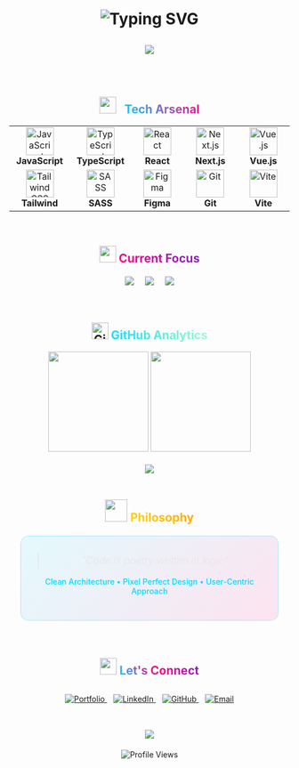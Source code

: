 
<div align="center">
  <h1>
    <img src="https://readme-typing-svg.herokuapp.com?font=Inter&weight=400&size=32&duration=3000&pause=1000&color=00D9FF&center=true&vCenter=true&width=500&lines=Hi%2C+I'm+Abdurahman+%F0%9F%91%8B;Frontend+Engineer;Building+Digital+Dreams" alt="Typing SVG" />
  </h1>
  
  <div style="margin: 30px 0;">
    <img src="https://img.shields.io/badge/Status-Available_for_Work-00D9FF?style=for-the-badge&labelColor=0A0E27&logo=rocket&logoColor=00D9FF" />
  </div>
</div>

<br />

<div align="center">
  <h2>
    <img src="https://media.giphy.com/media/iY8CRBdQXODJSCERIr/giphy.gif" width="30px" style="margin-right: 10px;">
    <span style="background: linear-gradient(45deg, #00D9FF, #FF0080); -webkit-background-clip: text; -webkit-text-fill-color: transparent;">
      Tech Arsenal
    </span>
  </h2>
</div>

<div align="center">
  <table>
    <tr>
      <td align="center" width="100">
        <img src="https://skillicons.dev/icons?i=js" width="50" height="50" alt="JavaScript"/>
        <br><strong>JavaScript</strong>
      </td>
      <td align="center" width="100">
        <img src="https://skillicons.dev/icons?i=ts" width="50" height="50" alt="TypeScript"/>
        <br><strong>TypeScript</strong>
      </td>
      <td align="center" width="100">
        <img src="https://skillicons.dev/icons?i=react" width="50" height="50" alt="React"/>
        <br><strong>React</strong>
      </td>
      <td align="center" width="100">
        <img src="https://skillicons.dev/icons?i=nextjs" width="50" height="50" alt="Next.js"/>
        <br><strong>Next.js</strong>
      </td>
      <td align="center" width="100">
        <img src="https://skillicons.dev/icons?i=vue" width="50" height="50" alt="Vue.js"/>
        <br><strong>Vue.js</strong>
      </td>
    </tr>
    <tr>
      <td align="center" width="100">
        <img src="https://skillicons.dev/icons?i=tailwind" width="50" height="50" alt="Tailwind CSS"/>
        <br><strong>Tailwind</strong>
      </td>
      <td align="center" width="100">
        <img src="https://skillicons.dev/icons?i=sass" width="50" height="50" alt="SASS"/>
        <br><strong>SASS</strong>
      </td>
      <td align="center" width="100">
        <img src="https://skillicons.dev/icons?i=figma" width="50" height="50" alt="Figma"/>
        <br><strong>Figma</strong>
      </td>
      <td align="center" width="100">
        <img src="https://skillicons.dev/icons?i=git" width="50" height="50" alt="Git"/>
        <br><strong>Git</strong>
      </td>
      <td align="center" width="100">
        <img src="https://skillicons.dev/icons?i=vite" width="50" height="50" alt="Vite"/>
        <br><strong>Vite</strong>
      </td>
    </tr>
  </table>
</div>

<br />

<div align="center">
  <h2>
    <img src="https://media.giphy.com/media/WUlplcMpOCEmTGBtBW/giphy.gif" width="30">
    <span style="background: linear-gradient(45deg, #FF0080, #7928CA); -webkit-background-clip: text; -webkit-text-fill-color: transparent;">
      Current Focus
    </span>
  </h2>
  
  <div style="display: flex; justify-content: center; gap: 20px; margin: 20px 0;">
    <img src="https://img.shields.io/badge/React_18-20232A?style=for-the-badge&logo=react&logoColor=61DAFB&labelColor=20232A" />
    <img src="https://img.shields.io/badge/Server_Components-000000?style=for-the-badge&logo=next.js&logoColor=white&labelColor=000000" />
    <img src="https://img.shields.io/badge/Web_Performance-FF6B6B?style=for-the-badge&logo=lighthouse&logoColor=white&labelColor=FF6B6B" />
  </div>
</div>

<br />

<div align="center">
  <h2>
    <img src="https://media.giphy.com/media/W5eoZHPpUx9sapR0eu/giphy.gif" width="30px" alt="Git">
    <span style="background: linear-gradient(45deg, #12D8FA, #A6FFCB); -webkit-background-clip: text; -webkit-text-fill-color: transparent;">
      GitHub Analytics
    </span>
  </h2>
</div>

<div align="center">
  <img height="180em" src="https://github-readme-stats.vercel.app/api?username=abdurahman&show_icons=true&theme=tokyonight&include_all_commits=true&count_private=true&hide_border=true&bg_color=0D1117&title_color=00D9FF&text_color=FFFFFF&icon_color=FF0080"/>
  <img height="180em" src="https://github-readme-stats.vercel.app/api/top-langs/?username=abdurahman&layout=compact&langs_count=8&theme=tokyonight&hide_border=true&bg_color=0D1117&title_color=00D9FF&text_color=FFFFFF"/>
</div>

<div align="center" style="margin-top: 20px;">
  <img src="https://github-readme-streak-stats.herokuapp.com/?user=abdurahman&theme=tokyonight&hide_border=true&background=0D1117&ring=00D9FF&fire=FF0080&currStreakLabel=FFFFFF" />
</div>

<br />

<div align="center">
  <h2>
    <img src="https://media.giphy.com/media/LnQjpWaON8nhr21vNW/giphy.gif" width="40">
    <span style="background: linear-gradient(45deg, #FFD700, #FFA500); -webkit-background-clip: text; -webkit-text-fill-color: transparent;">
      Philosophy
    </span>
  </h2>
  
  <div style="background: linear-gradient(135deg, rgba(0,217,255,0.1), rgba(255,0,128,0.1)); border-radius: 15px; padding: 30px; margin: 20px; border: 1px solid rgba(0,217,255,0.3);">
    <blockquote style="font-size: 18px; font-weight: 300; line-height: 1.6; color: #E6E6E6; margin: 0;">
      <em>"Code is poetry written in logic"</em>
    </blockquote>
    <p style="margin-top: 15px; color: #00D9FF; font-weight: 500;">
      Clean Architecture • Pixel Perfect Design • User-Centric Approach
    </p>
  </div>
</div>

<br />

<div align="center">
  <h2>
    <img src="https://media.giphy.com/media/j2pOGeGYKe2xCCKwfi/giphy.gif" width="30">
    <span style="background: linear-gradient(45deg, #00D9FF, #FF0080, #7928CA); -webkit-background-clip: text; -webkit-text-fill-color: transparent;">
      Let's Connect
    </span>
  </h2>
  
  <div style="margin: 30px 0;">
    <a href="https://github.com/Abdurahman-Abdella">
      <img src="https://img.shields.io/badge/Portfolio-00D9FF?style=for-the-badge&logo=google-chrome&logoColor=white&labelColor=0A0E27" alt="Portfolio"/>
    </a>
    &nbsp;&nbsp;
    <a href="https://www.linkedin.com/in/abdurahamanlinked7750">
      <img src="https://img.shields.io/badge/LinkedIn-0077B5?style=for-the-badge&logo=linkedin&logoColor=white&labelColor=0A0E27" alt="LinkedIn"/>
    </a>
    &nbsp;&nbsp;
    <a href="https://github.com/Abdurahman-Abdella">
      <img src="https://img.shields.io/badge/GitHub-181717?style=for-the-badge&logo=github&logoColor=white&labelColor=0A0E27" alt="GitHub"/>
    </a>
    &nbsp;&nbsp;
    <a href="mailto:hello@abdurahman.dev">
      <img src="https://img.shields.io/badge/Email-FF0080?style=for-the-badge&logo=gmail&logoColor=white&labelColor=0A0E27" alt="Email"/>
    </a>
  </div>
</div>


<br />

<div align="center">
  <img src="https://capsule-render.vercel.app/api?type=waving&color=gradient&customColorList=12&height=100&section=footer&text=Thanks%20for%20visiting!&fontSize=16&fontColor=fff&animation=twinkling"/>
</div>

<div align="center" style="margin-top: 20px;">
  <img src="https://komarev.com/ghpvc/?username=abdurahman&style=for-the-badge&color=00D9FF&labelColor=0A0E27" alt="Profile Views"/>
</div>
